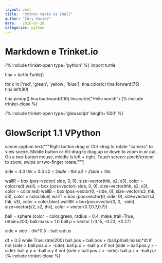 ```yaml
---
layout: post
title:  "Python texto vs shell"
author: "Iury Xavier"
date:   2016-07-28
categories: python
---
```


# Markdown e Trinket.io 

{% include trinket-open type='python' %}
import turtle

tina = turtle.Turtle()

for c in ['red', 'green', 'yellow', 'blue']:
    tina.color(c)
    tina.forward(75)
    tina.left(90)

tina.penup()
tina.backward(100)
tina.write("Hello world!")
{% include trinket-close %}

{% include trinket-open type='glowscript' height='600' %}
# GlowScript 1.1 VPython

scene.caption.text("""Right button drag or Ctrl-drag to rotate "camera" to view scene.
Middle button or Alt-drag to drag up or down to zoom in or out.
  On a two-button mouse, middle is left + right.
Touch screen: pinch/extend to zoom, swipe or two-finger rotate.""")

side = 4.0
thk = 0.3
s2 = 2*side - thk
s3 = 2*side + thk

wallR = box (pos=vector( side, 0, 0), size=vector(thk, s2, s3),  color = color.red)
wallL = box (pos=vector(-side, 0, 0), size=vector(thk, s2, s3),  color = color.red)
wallB = box (pos=vector(0, -side, 0), size=vector(s3, thk, s3),  color = color.blue)
wallT = box (pos=vector(0,  side, 0), size=vector(s3, thk, s3),  color = color.blue)
wallBK = box(pos=vector(0, 0, -side), size=vector(s2, s2, thk), color = vector(0.7,0.7,0.7))

ball = sphere (color = color.green, radius = 0.4, make_trail=True, retain=200)
ball.mass = 1.0
ball.p = vector (-0.15, -0.23, +0.27)

side = side - thk*0.5 - ball.radius

dt = 0.3
while True:
  rate(200)
  ball.pos = ball.pos + (ball.p/ball.mass)*dt
  if not (side > ball.pos.x > -side):
    ball.p.x = -ball.p.x
  if not (side > ball.pos.y > -side):
    ball.p.y = -ball.p.y
  if not (side > ball.pos.z > -side):
    ball.p.z = -ball.p.z
{% include trinket-close %}
